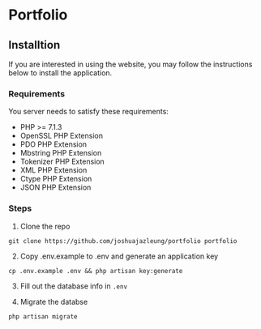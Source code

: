 # Portfolio

## Installtion
If you are interested in using the website, you may follow the instructions below to install the application.

### Requirements
You server needs to satisfy these requirements:
* PHP >= 7.1.3
* OpenSSL PHP Extension
* PDO PHP Extension
* Mbstring PHP Extension
* Tokenizer PHP Extension
* XML PHP Extension
* Ctype PHP Extension
* JSON PHP Extension

### Steps 
1. Clone the repo
```
git clone https://github.com/joshuajazleung/portfolio portfolio
```
    
2. Copy .env.example to .env and generate an application key    
```
cp .env.example .env && php artisan key:generate
```

3. Fill out the database info in ```.env```

4. Migrate the databse
```
php artisan migrate
```